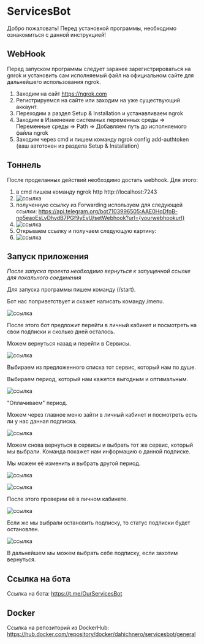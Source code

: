 # ServicesBot
Добро пожаловать! Перед установкой программы, необходимо ознакомиться с данной инструкцией!
## WebHook
Перед запуском программы следует заранее зарегистрироваться на gnrok и установить сам исполняемый файл на официальном сайте для дальнейшего использования ngrok.
1. Заходим на сайт https://ngrok.com
2. Регистрируемся на сайте или заходим на уже существующий аккаунт.
3. Переходим а раздел Setup & Installation и устанавливаем ngrok
4. Заходим в Изменение системных переменных среды => Переменные среды => Path => Добавляем путь до исполняемого файла ngrok
5. Заходим через cmd и пишем команду ngrok config add-authtoken {ваш автотокен из раздела Setup & Installation}
## Тоннель
После проделанных действий необходимо достать webhook. Для этого:
1. в cmd пишем команду ngrok http http://localhost:7243
2. ![ссылка](needurl.png)
3. полученную ссылку из Forwarding используем для следующей ссылки: https://api.telegram.org/bot7103996505:AAE0HqDfoB-np5eaoEsLvDhydB7PGf9yEvU/setWebhook?url={yourwebhookurl}
4. ![ссылка](url.png)
5. Открываем ссылку и получаем следующую картину:
6. ![ссылка](webhook.png)
## Запуск приложения
*После запуска проекта необходимо вернуться к запущенной ссылке для локального соединения*


Для запуска программы пишем команду (/start).


Бот нас поприветствует и скажет написать команду /menu.


![ссылка](satrt.jpg)


После этого бот предложит перейти в личный кабинет и посмотреть на свои подписки и сколько дней осталось.


Можем вернуться назад и перейти в Сервисы.


![ссылка](choose.jpg)


Выбираем из предложенного списка тот сервис, который нам по душе.


Выбираем период, который нам кажется выгодным и оптимальным.


![ссылка](chooseperiod.jpg)


"Оплачиваем" период.


Можем через главное меню зайти в личный кабинет и посмотреть есть ли у нас данная подписка.


![ссылка](check1.jpg)


Можем снова вернуться в сервисы и выбрать тот же сервис, который мы выбрали. Команда покажет нам информацию о данной подписке.


Мы можем её изменить и выбрать другой период.


![ссылка](change.jpg)


![ссылка](choosenew.jpg)


После этого проверим её в личном кабинете.


![ссылка](new.jpg)


Если же мы выбрали остановить подписку, то статус подписки будет остановлен.


![ссылка](ifstop.jpg)


В дальнейшем мы можем выбрать себе подписку, если захотим вернуться.

## Ссылка на бота
Ссылка на бота: https://t.me/OurServicesBot

## Docker
Ссылка на репозиторий из DockerHub: https://hub.docker.com/repository/docker/dahichnero/servicesbot/general

